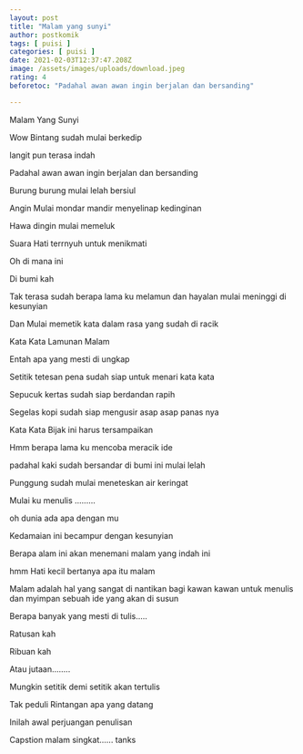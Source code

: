 ```yaml
---
layout: post
title: "Malam yang sunyi"
author: postkomik
tags: [ puisi ]
categories: [ puisi ]
date: 2021-02-03T12:37:47.208Z
image: /assets/images/uploads/download.jpeg
rating: 4
beforetoc: "Padahal awan awan ingin berjalan dan bersanding"

---
```

Malam Yang Sunyi 

Wow Bintang sudah mulai berkedip

langit pun terasa indah

Padahal awan awan ingin berjalan dan bersanding

Burung burung mulai lelah bersiul

Angin Mulai mondar mandir menyelinap kedinginan

Hawa dingin mulai memeluk

Suara Hati terrnyuh untuk menikmati

Oh di mana ini

Di bumi kah 

Tak terasa sudah berapa lama ku melamun dan hayalan mulai meninggi di kesunyian

Dan Mulai memetik kata dalam rasa yang sudah di racik

Kata Kata Lamunan Malam 

Entah apa yang mesti di ungkap

Setitik tetesan pena sudah siap untuk menari kata kata

Sepucuk kertas sudah siap berdandan rapih

Segelas kopi sudah siap mengusir asap asap panas nya

Kata Kata Bijak ini harus tersampaikan

Hmm berapa lama ku mencoba meracik ide

padahal kaki sudah bersandar di bumi ini mulai lelah

Punggung sudah mulai meneteskan air keringat 

Mulai ku menulis .........

oh dunia ada apa dengan mu

Kedamaian ini becampur dengan kesunyian

Berapa alam ini akan menemani malam yang indah ini

hmm Hati kecil bertanya apa itu malam

Malam adalah hal yang sangat di nantikan bagi kawan kawan untuk menulis dan myimpan sebuah ide yang akan di susun

Berapa banyak yang mesti di tulis.....

Ratusan kah

Ribuan kah

Atau jutaan........

Mungkin setitik demi setitik akan tertulis

Tak peduli Rintangan apa yang datang

Inilah awal perjuangan penulisan

Capstion malam singkat...... tanks
